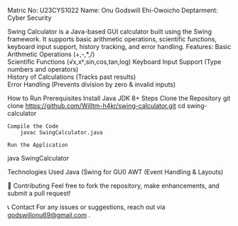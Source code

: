 Matric No: U23CYS1022
Name: Onu Godswill Ehi-Owoicho
Deptarment: Cyber Security


Swing Calculator is a Java-based GUI calculator built using the Swing framework. It supports basic arithmetic operations, scientific functions, keyboard input support, history tracking, and error handling.
Features:
	Basic Arithmetic Operations (+,-,*,/)  
	Scientific Functions (√x,xʸ,sin,cos,tan,log)
	Keyboard Input Support (Type numbers and operators)  
	History of Calculations (Tracks past results)  
	Error Handling (Prevents division by zero & invalid inputs)  

How to Run
Prerequisites
	Install Java JDK 8+
Steps
	Clone the Repository
git clone https://github.com/Willtm-h4kr/swing-calculator.git
 		cd swing-calculator

	Compile the Code
  		javac SwingCalculator.java
  
	Run the Application
java SwingCalculator


Technologies Used
	Java (Swing for GUI)
	AWT (Event Handling & Layouts)

🤝 Contributing
Feel free to fork the repository, make enhancements, and submit a pull request!

📞 Contact
For any issues or suggestions, reach out via godswillonu69@gmail.com .


